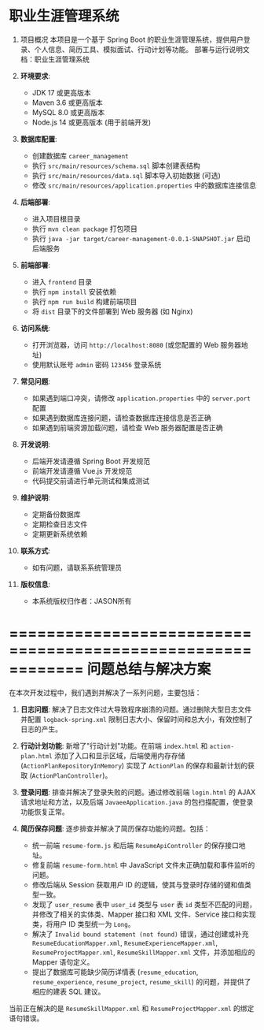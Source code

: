 # 职业生涯管理系统
1. 项目概况
本项目是一个基于 Spring Boot 的职业生涯管理系统，提供用户登录、个人信息、简历工具、模拟面试、行动计划等功能。
部署与运行说明文档：职业生涯管理系统

1.  **环境要求**:
    *   JDK 17 或更高版本
    *   Maven 3.6 或更高版本
    *   MySQL 8.0 或更高版本
    *   Node.js 14 或更高版本 (用于前端开发)

2.  **数据库配置**:
    *   创建数据库 `career_management`
    *   执行 `src/main/resources/schema.sql` 脚本创建表结构
    *   执行 `src/main/resources/data.sql` 脚本导入初始数据 (可选)
    *   修改 `src/main/resources/application.properties` 中的数据库连接信息

3.  **后端部署**:
    *   进入项目根目录
    *   执行 `mvn clean package` 打包项目
    *   执行 `java -jar target/career-management-0.0.1-SNAPSHOT.jar` 启动后端服务

4.  **前端部署**:
    *   进入 `frontend` 目录
    *   执行 `npm install` 安装依赖
    *   执行 `npm run build` 构建前端项目
    *   将 `dist` 目录下的文件部署到 Web 服务器 (如 Nginx)

5.  **访问系统**:
    *   打开浏览器，访问 `http://localhost:8080` (或您配置的 Web 服务器地址)
    *   使用默认账号 `admin` 密码 `123456` 登录系统

6.  **常见问题**:
    *   如果遇到端口冲突，请修改 `application.properties` 中的 `server.port` 配置
    *   如果遇到数据库连接问题，请检查数据库连接信息是否正确
    *   如果遇到前端资源加载问题，请检查 Web 服务器配置是否正确

7.  **开发说明**:
    *   后端开发请遵循 Spring Boot 开发规范
    *   前端开发请遵循 Vue.js 开发规范
    *   代码提交前请进行单元测试和集成测试

8.  **维护说明**:
    *   定期备份数据库
    *   定期检查日志文件
    *   定期更新系统依赖

9.  **联系方式**:
    *   如有问题，请联系系统管理员

10. **版权信息**:
    *   本系统版权归作者：JASON所有 

============================================================
问题总结与解决方案
============================================================
在本次开发过程中，我们遇到并解决了一系列问题，主要包括：



1.  **日志问题**: 解决了日志文件过大导致程序崩溃的问题。通过删除大型日志文件并配置 `logback-spring.xml` 限制日志大小、保留时间和总大小，有效控制了日志的产生。

2.  **行动计划功能**: 新增了"行动计划"功能。在前端 `index.html` 和 `action-plan.html` 添加了入口和显示区域，后端使用内存存储 (`ActionPlanRepositoryInMemory`) 实现了 `ActionPlan` 的保存和最新计划的获取 (`ActionPlanController`)。

3.  **登录问题**: 排查并解决了登录失败的问题。通过修改前端 `login.html` 的 AJAX 请求地址和方法，以及后端 `JavaeeApplication.java` 的包扫描配置，使登录功能恢复正常。

4.  **简历保存问题**: 逐步排查并解决了简历保存功能的问题。包括：
    *   统一前端 `resume-form.js` 和后端 `ResumeApiController` 的保存接口地址。
    *   修复前端 `resume-form.html` 中 JavaScript 文件未正确加载和事件监听的问题。
    *   修改后端从 Session 获取用户 ID 的逻辑，使其与登录时存储的键和值类型一致。
    *   发现了 `user_resume` 表中 `user_id` 类型与 `user` 表 `id` 类型不匹配的问题，并修改了相关的实体类、Mapper 接口和 XML 文件、Service 接口和实现类，将用户 ID 类型统一为 `Long`。
    *   解决了 `Invalid bound statement (not found)` 错误，通过创建或补充 `ResumeEducationMapper.xml`, `ResumeExperienceMapper.xml`, `ResumeProjectMapper.xml`, `ResumeSkillMapper.xml` 文件，并添加相应的 Mapper 语句定义。
    *   提出了数据库可能缺少简历详情表 (`resume_education`, `resume_experience`, `resume_project`, `resume_skill`) 的问题，并提供了相应的建表 SQL 建议。

当前正在解决的是 `ResumeSkillMapper.xml` 和 `ResumeProjectMapper.xml` 的绑定语句错误。